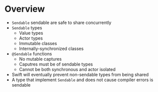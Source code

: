 # Overview

- `Sendable` sendable are safe to share concurrently
- `Sendable` types
  - Value types
  - Actor types
  - Immutable classes
  - Internally-synchronized classes
- `@Sendable` functions
  - No mutable captures
  - Caputres must be of sendable types
  - Cannot be both synchronous and actor isolated
- Swift will eventually prevent non-sendable types from being shared
- A type that implement `Sendable` and does not cause compiler errors is
  sendable
